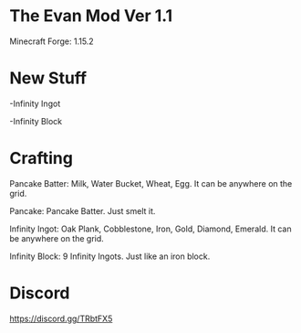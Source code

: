 # The Evan Mod Ver 1.1

Minecraft Forge: 1.15.2

# New Stuff

-Infinity Ingot

-Infinity Block

# Crafting

Pancake Batter: Milk, Water Bucket, Wheat, Egg. It can be anywhere on the grid.

Pancake: Pancake Batter. Just smelt it.

Infinity Ingot: Oak Plank, Cobblestone, Iron, Gold, Diamond, Emerald. It can be anywhere on the grid.

Infinity Block: 9 Infinity Ingots. Just like an iron block.

# Discord

https://discord.gg/TRbtFX5
